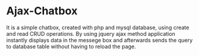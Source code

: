 # Ajax-Chatbox
It is a simple chatbox, created with php and mysql database, using create and read CRUD operations.
By using jquery ajax method application instantly displays data in the messege box and afterwards sends the query to database table without having to reload the page.
